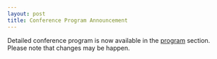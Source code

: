 ```yaml
---
layout: post
title: Conference Program Announcement
---
```


Detailed conference program is now available in the <a href="{{ site.url }}/program">program</a> section. Please note that changes may be happen.
